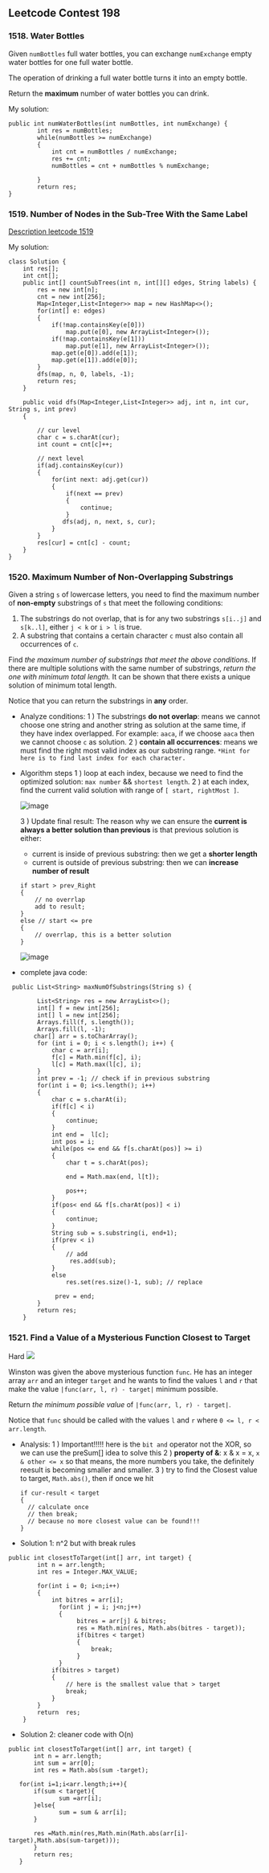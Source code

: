 ## Leetcode Contest 198

### 1518. Water Bottles

Given  `numBottles` full water bottles, you can exchange  `numExchange`  empty water bottles for one full water bottle.

The operation of drinking a full water bottle turns it into an empty bottle.

Return the  **maximum**  number of water bottles you can drink.

My solution:
```
public int numWaterBottles(int numBottles, int numExchange) {
        int res = numBottles;
        while(numBottles >= numExchange)
        {
            int cnt = numBottles / numExchange;
            res += cnt;
            numBottles = cnt + numBottles % numExchange; 
            
        }
        return res;
}
```

### 1519. Number of Nodes in the Sub-Tree With the Same Label

[Description leetcode 1519](https://leetcode.com/contest/weekly-contest-198/problems/number-of-nodes-in-the-sub-tree-with-the-same-label/)

My solution:
```
class Solution {
    int res[];  
    int cnt[];
    public int[] countSubTrees(int n, int[][] edges, String labels) {
        res = new int[n];
        cnt = new int[256];
        Map<Integer,List<Integer>> map = new HashMap<>();
        for(int[] e: edges)
        {
            if(!map.containsKey(e[0]))
                map.put(e[0], new ArrayList<Integer>());
            if(!map.containsKey(e[1]))
                map.put(e[1], new ArrayList<Integer>());
            map.get(e[0]).add(e[1]);
            map.get(e[1]).add(e[0]);
        }
        dfs(map, n, 0, labels, -1);
        return res; 
    }
    
    public void dfs(Map<Integer,List<Integer>> adj, int n, int cur,  String s, int prev)
    {
        
        // cur level
        char c = s.charAt(cur);
        int count = cnt[c]++;
        
        // next level
        if(adj.containsKey(cur))
        {     
            for(int next: adj.get(cur))
            {
                if(next == prev)
                {
                    continue;
                }
               dfs(adj, n, next, s, cur);
            }
        }
        res[cur] = cnt[c] - count;
    }
}
```

### 1520. Maximum Number of Non-Overlapping Substrings

Given a string  `s` of lowercase letters, you need to find the maximum number of  **non-empty**  substrings of `s` that meet the following conditions:

1.  The substrings do not overlap, that is for any two substrings  `s[i..j]`  and  `s[k..l]`, either  `j < k`  or  `i > l` is true.
2.  A substring that contains a certain character `c` must also contain all occurrences of  `c`.

Find  _the maximum number of substrings that meet the above conditions_. If there are multiple solutions with the same number of substrings,  _return the one with minimum total length._ It can be shown that there exists a unique solution of minimum total length.

Notice that you can return the substrings in  **any**  order.

* Analyze conditions:
	1 ) The substrings **do not overlap**: means we cannot choose one string and another string as solution at the same time, if they have index overlapped. For example: `aaca`, if we choose `aaca` then we cannot choose `c` as solution.
	2 )  	**contain all occurrences**: means we must find the right most valid index as our substring range. `*Hint for here is to find last index for each character.`

* Algorithm steps
   1 ) loop at each index, because we need to find the optimized solution: `max number` && `shortest length`.
   2 ) at each index, find the current valid solution with range of `[ start, rightMost ]`.
   
  ![image](../assets/lc1520_00.png ':size=430x164')

   3 ) Update final result:  The reason why we can ensure the **current is always a better solution than previous** is that previous solution is either:
   * current is inside of previous substring: then we get a  **shorter length**
   * current is outside of previous substring: then we can **increase number of result**
   ```
   if start > prev_Right
   {
	   // no overrlap
	   add to result;
   }
   else // start <= pre
   {
	   // overrlap, this is a better solution
   }
   ```
  
  ![image](../assets/lc1520_01.png ':size=415x206')

* complete java code:
```
 public List<String> maxNumOfSubstrings(String s) {
        
        List<String> res = new ArrayList<>();
        int[] f = new int[256];
        int[] l = new int[256];
        Arrays.fill(f, s.length());
        Arrays.fill(l, -1);
       char[] arr = s.toCharArray();
        for (int i = 0; i < s.length(); i++) {
            char c = arr[i];
            f[c] = Math.min(f[c], i);
            l[c] = Math.max(l[c], i);
        }
        int prev = -1; // check if in previous substring
        for(int i = 0; i<s.length(); i++)
        {
            char c = s.charAt(i);
            if(f[c] < i)
            {
                continue;
            }
            int end =  l[c];
            int pos = i;
            while(pos <= end && f[s.charAt(pos)] >= i)
            {
                char t = s.charAt(pos);
                
                end = Math.max(end, l[t]);
                
                pos++;
            }
            if(pos< end && f[s.charAt(pos)] < i)
            {
                continue;
            }
            String sub = s.substring(i, end+1);
            if(prev < i)
            {
                // add
                 res.add(sub);
            }
            else
                res.set(res.size()-1, sub); // replace
            
             prev = end;
        }
        return res;
    }
```

### 1521.  Find a Value of a Mysterious Function Closest to Target
Hard
![](https://assets.leetcode.com/uploads/2020/07/09/change.png)

Winston was given the above mysterious function  `func`. He has an integer array  `arr`  and an integer  `target`  and he wants to find the values `l`  and  `r` that make the value  `|func(arr, l, r) - target|`  minimum possible.

Return  _the minimum possible value_  of  `|func(arr, l, r) - target|`.

Notice that  `func`  should be called with the values `l`  and  `r`  where  `0 <= l, r < arr.length`.

* Analysis: 
	1 ) Important!!!!! here is the `bit and` operator not the XOR, so we can use the preSum[] idea to solve this
  2 )  **property of &**: x & x = x,  `x & other <= x` so that means, the more numbers you take, the definitely reesult is becoming smaller and smaller.
  3 ) try to find the Closest value to target, `Math.abs()`, then if once we hit 
  ```
  if cur-result < target
  {
	// calculate once
	// then break; 
	// because no more closest value can be found!!!	 
  }
  ```
* Solution 1:  n^2 but with break rules
```
public int closestToTarget(int[] arr, int target) {
        int n = arr.length;
        int res = Integer.MAX_VALUE;
        
        for(int i = 0; i<n;i++)
        {
            int bitres = arr[i];
              for(int j = i; j<n;j++)
              {
                   bitres = arr[j] & bitres;
                   res = Math.min(res, Math.abs(bitres - target));
                   if(bitres < target)
                   {
                       break;
                   }
              }
            if(bitres > target)
            {
                // here is the smallest value that > target
                break;
            }
        }
        return  res;
    }
```

* Solution 2: cleaner code with O(n)
 ```
public int closestToTarget(int[] arr, int target) {
        int n = arr.length;
        int sum = arr[0];
        int res = Math.abs(sum -target);
    
    for(int i=1;i<arr.length;i++){ 
        if(sum < target){
               sum =arr[i];
        }else{
               sum = sum & arr[i];
        } 
            
        res =Math.min(res,Math.min(Math.abs(arr[i]-target),Math.abs(sum-target)));
        }
        return res;   
    }
 ```
